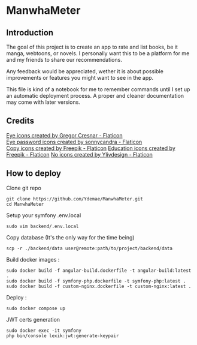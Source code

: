 # ManwhaMeter

## Introduction

The goal of this project is to create an app to rate and list books, be it manga, webtoons, or novels.
I personally want this to be a platform for me and my friends to share our recommendations.

Any feedback would be appreciated, wether it is about possible improvements or features you might want to see in the app.

This file is kind of a notebook for me to remember commands until I set up an automatic deployment process.
A proper and cleaner documentation may come with later versions.

## Credits

<a href="https://www.flaticon.com/free-icons/eye" title="eye icons">Eye icons created by Gregor Cresnar - Flaticon</a><br>
<a href="https://www.flaticon.com/free-icons/eye-password" title="eye password icons">Eye password icons created by sonnycandra - Flaticon</a><br>
<a href="https://www.flaticon.com/free-icons/copy" title="copy icons">Copy icons created by Freepik - Flaticon</a>
<a href="https://www.flaticon.com/free-icons/education" title="education icons">Education icons created by Freepik - Flaticon</a>
<a href="https://www.flaticon.com/free-icons/no" title="No icons">No icons created by Ylivdesign - Flaticon</a>

## How to deploy

Clone git repo
```
git clone https://github.com/Ydemae/ManwhaMeter.git
cd ManwhaMeter
```

Setup your symfony .env.local
```
sudo vim backend/.env.local
```

Copy database (It's the only way for the time being)
```
scp -r ./backend/data user@remote:path/to/project/backend/data
```


Build docker images :
```
sudo docker build -f angular-build.dockerfile -t angular-build:latest .
sudo docker build -f symfony-php.dockerfile -t symfony-php:latest .
sudo docker build -f custom-nginx.dockerfile -t custom-nginx:latest .
```

Deploy :
```
sudo docker compose up
```

JWT certs generation
```
sudo docker exec -it symfony
php bin/console lexik:jwt:generate-keypair
```